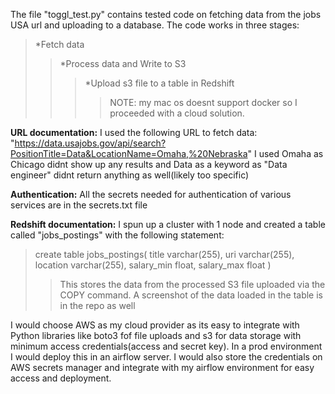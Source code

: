 The file "toggl_test.py" contains tested code on fetching data from the jobs USA url and uploading to a database.
The code works in three stages:
 >*Fetch data
 >>*Process data and Write to S3 
 >>>*Upload s3 file to a table in Redshift
>>>>NOTE: my mac os doesnt support docker so I proceeded with a cloud solution. 

**URL documentation:**
I used the following URL to fetch data:
"https://data.usajobs.gov/api/search?PositionTitle=Data&LocationName=Omaha,%20Nebraska"
I used Omaha as Chicago didnt show up any results and Data as a keyword as "Data engineer" didnt return anything as well(likely too specific)

**Authentication:**
All the secrets needed for authentication of various services are in the secrets.txt file

**Redshift documentation:**
I spun up a cluster with 1 node and created a table called "jobs_postings" with the following statement:
>create table jobs_postings(
  title varchar(255),
  uri varchar(255),
  location varchar(255),
  salary_min float,
  salary_max float
)
>>This stores the data from the processed S3 file uploaded via the COPY command. A screenshot of the data loaded in the table is in the repo as well

I would choose AWS as my cloud provider as its easy to integrate with Python libraries like boto3 fof file uploads and s3 for data storage with minimum access credentials(access and secret key). In a prod environment I would deploy this in an airflow server. 
I would also store the credentials on AWS secrets manager and integrate with my airflow environment for easy access and deployment.
